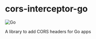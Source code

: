 # cors-interceptor-go

![Go](https://github.com/Eldius/cors-interceptor-go/workflows/Go/badge.svg)

A library to add CORS headers for Go apps
